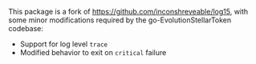 This package is a fork of https://github.com/inconshreveable/log15, with some
minor modifications required by the go-EvolutionStellarToken codebase:

 * Support for log level `trace`
 * Modified behavior to exit on `critical` failure
